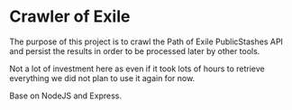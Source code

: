 # Crawler of Exile

The purpose of this project is to crawl the Path of Exile PublicStashes API and persist the results in order to be processed later by other tools.

Not a lot of investment here as even if it took lots of hours to retrieve everything we did not plan to use it again for now.

Base on NodeJS and Express.
